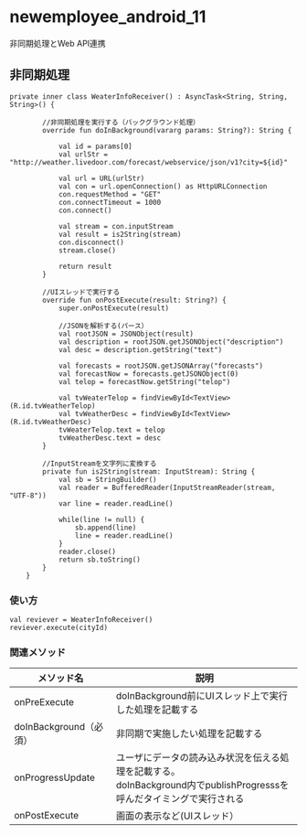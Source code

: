 # newemployee_android_11
非同期処理とWeb API連携

## 非同期処理

```
private inner class WeaterInfoReceiver() : AsyncTask<String, String, String>() {

        //非同期処理を実行する（バックグラウンド処理）
        override fun doInBackground(vararg params: String?): String {

            val id = params[0]
            val urlStr = "http://weather.livedoor.com/forecast/webservice/json/v1?city=${id}"

            val url = URL(urlStr)
            val con = url.openConnection() as HttpURLConnection
            con.requestMethod = "GET"
            con.connectTimeout = 1000
            con.connect()

            val stream = con.inputStream
            val result = is2String(stream)
            con.disconnect()
            stream.close()

            return result
        }

        //UIスレッドで実行する
        override fun onPostExecute(result: String?) {
            super.onPostExecute(result)

            //JSONを解析する(パース）
            val rootJSON = JSONObject(result)
            val description = rootJSON.getJSONObject("description")
            val desc = description.getString("text")

            val forecasts = rootJSON.getJSONArray("forecasts")
            val forecastNow = forecasts.getJSONObject(0)
            val telop = forecastNow.getString("telop")

            val tvWeaterTelop = findViewById<TextView>(R.id.tvWeatherTelop)
            val tvWeatherDesc = findViewById<TextView>(R.id.tvWeatherDesc)
            tvWeaterTelop.text = telop
            tvWeatherDesc.text = desc
        }

        //InputStreamを文字列に変換する
        private fun is2String(stream: InputStream): String {
            val sb = StringBuilder()
            val reader = BufferedReader(InputStreamReader(stream, "UTF-8"))
            var line = reader.readLine()

            while(line != null) {
                sb.append(line)
                line = reader.readLine()
            }
            reader.close()
            return sb.toString()
        }
    }
 ```
 
 ### 使い方
 
 ```
 val reviever = WeaterInfoReceiver()
 reviever.execute(cityId)
 ```
 
 ### 関連メソッド
 
 | メソッド名　| 説明 |
 |---|---|
 | onPreExecute | doInBackground前にUIスレッド上で実行した処理を記載する|
 | doInBackground（必須） | 非同期で実施したい処理を記載する|
 | onProgressUpdate | ユーザにデータの読み込み状況を伝える処理を記載する。<br>doInBackground内でpublishProgresssを呼んだタイミングで実行される|
 | onPostExecute | 画面の表示など(UIスレッド） |

 
